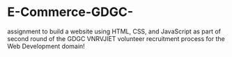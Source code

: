 # E-Commerce-GDGC-
assignment to build a website using HTML, CSS, and JavaScript as part of second round of the GDGC VNRVJIET volunteer recruitment process for the Web Development domain!

